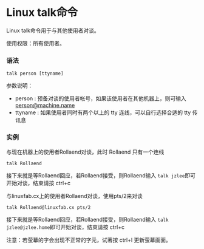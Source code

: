 # Linux talk命令

Linux talk命令用于与其他使用者对谈。

使用权限：所有使用者。

### 语法

    talk person [ttyname]

参数说明：

- person : 预备对谈的使用者帐号，如果该使用者在其他机器上，则可输入 person@machine.name
- ttyname : 如果使用者同时有两个以上的 tty 连线，可以自行选择合适的 tty 传讯息

### 实例

与现在机器上的使用者Rollaend对谈，此时 Rollaend 只有一个连线

    talk Rollaend

接下来就是等Rollaend回应，若Rollaend接受，则Rollaend输入 `talk jzlee`即可开始对谈，结束请按 ctrl+c

与linuxfab.cx上的使用者Rollaend对谈，使用pts/2来对谈

    talk Rollaend@linuxfab.cx pts/2

接下来就是等Rollaend回应，若Rollaend接受，则Rollaend输入 `talk jzlee@jzlee.home`即可开始对谈，结束请按 ctrl+c

注意：若萤幕的字会出现不正常的字元，试著按 ctrl+l 更新萤幕画面。